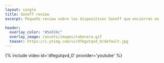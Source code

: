 ```yaml
---
layout: single
title: Sonoff review
excerpt: Pequeño review sobre los dispositivos Sonoff que encierran en su interior un ESP8266 y pueden ser reprogramables, como ...

header:
  overlay_color: "#5e616c"
  overlay_image: /assets/images/cabecera.gif
  teaser: https://i.ytimg.com/vi/dfegutqvd_0/default.jpg
---
```


{% include video id='dfegutqvd_0' provider='youtube' %}
